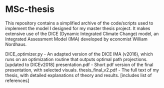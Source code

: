 # MSc-thesis

This repository contains a simplified archive of the code/scripts used to implement the model I designed for my master thesis project. It makes extensive use of the DICE (Dynamic Integrated Climate Change) model, an Integrated Assessment Model (IMA) developed by economist William Nordhaus.

DICE_optimizer.py - An adapted version of the DICE IMA (v2016), which runs on an optimization routine that outputs optimal path projections. [updated to DICEv2018]
presentation.pdf - Short pdf version of the final presentation, with selected visuals.
thesis_final_v2.pdf - The full text of my thesis, with detailed explanations of theory and results. [includes list of references]
